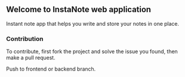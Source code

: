 ## Welcome to InstaNote web application

Instant note app that helps you write and store your notes in one place.

### Contribution

To contribute, first fork the project and solve the issue you found, then make a pull request.

Push to frontend or backend branch.